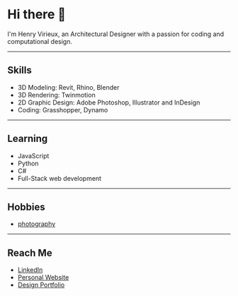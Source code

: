 # Hi there 👋
I'm Henry Virieux, an Architectural Designer with a passion for coding and computational design.

---

## Skills
- 3D Modeling: Revit, Rhino, Blender
- 3D Rendering: Twinmotion
- 2D Graphic Design: Adobe Photoshop, Illustrator and InDesign
- Coding: Grasshopper, Dynamo

---

## Learning
- JavaScript
- Python
- C#
- Full-Stack web development

---

## Hobbies
- [photography](https://www.flickr.com/photos/hrvirieux/)

---

## Reach Me
- [LinkedIn](https://www.linkedin.com/in/henryvirieux/) 
- [Personal Website](https://www.henryvirieux.com) 
- [Design Portfolio](https://henry-virieux.artstation.com) 
